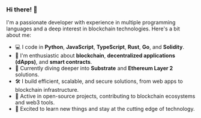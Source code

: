 ### Hi there! 👋

I'm a passionate developer with experience in multiple programming languages and a deep interest in blockchain technologies. Here's a bit about me:

- 💻 I code in **Python**, **JavaScript**, **TypeScript**, **Rust**, **Go**, and **Solidity**.
- 🔗 I'm enthusiastic about **blockchain**, **decentralized applications (dApps)**, and **smart contracts**.
- 🌱 Currently diving deeper into **Substrate** and **Ethereum Layer 2** solutions.
- 🛠️ I build efficient, scalable, and secure solutions, from web apps to blockchain infrastructure.
- 👥 Active in open-source projects, contributing to blockchain ecosystems and web3 tools.
- 🚀 Excited to learn new things and stay at the cutting edge of technology.
